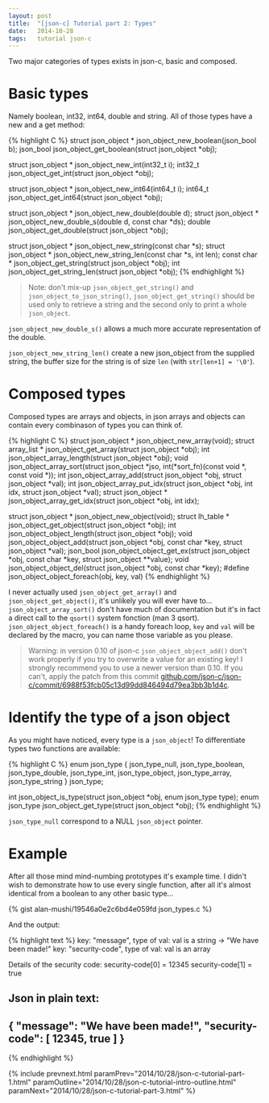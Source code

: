 ```yaml
---
layout: post
title:  "[json-c] Tutorial part 2: Types"
date:   2014-10-28
tags:   tutorial json-c
---
```

Two major categories of types exists in json-c, basic and composed.

# Basic types

Namely boolean, int32, int64, double and string. All of those types have a new and a get method:

{% highlight C %}
struct json_object * json_object_new_boolean(json_bool b);
json_bool json_object_get_boolean(struct json_object *obj);

struct json_object * json_object_new_int(int32_t i);
int32_t json_object_get_int(struct json_object *obj);

struct json_object * json_object_new_int64(int64_t i);
int64_t json_object_get_int64(struct json_object *obj);

struct json_object * json_object_new_double(double d);
struct json_object * json_object_new_double_s(double d, const char *ds);
double json_object_get_double(struct json_object *obj);

struct json_object * json_object_new_string(const char *s);
struct json_object * json_object_new_string_len(const char *s, int len);
const char * json_object_get_string(struct json_object *obj);
int json_object_get_string_len(struct json_object *obj);
{% endhighlight %}

> Note: don't mix-up `json_object_get_string()` and `json_object_to_json_string()`,
> `json_object_get_string()` should be used only to retrieve a string and the second only to print a whole `json_object`.

`json_object_new_double_s()` allows a much more accurate representation of the double.

`json_object_new_string_len()` create a new json_object from the supplied string, the buffer size for the string is of size `len` (with `str[len+1] = '\0'`).

# Composed types

Composed types are arrays and objects, in json arrays and objects can contain every combinason of types you can think of.

{% highlight C %}
struct json_object * json_object_new_array(void);
struct array_list * json_object_get_array(struct json_object *obj);
int json_object_array_length(struct json_object *obj);
void json_object_array_sort(struct json_object *jso, int(*sort_fn)(const void *, const void *));
int json_object_array_add(struct json_object *obj, struct json_object *val);
int json_object_array_put_idx(struct json_object *obj, int idx, struct json_object *val);
struct json_object * json_object_array_get_idx(struct json_object *obj, int idx);

struct json_object * json_object_new_object(void);
struct lh_table * json_object_get_object(struct json_object *obj);
int json_object_object_length(struct json_object *obj);
void json_object_object_add(struct json_object *obj, const char *key, struct json_object *val);
json_bool json_object_object_get_ex(struct json_object *obj, const char *key, struct json_object **value);
void json_object_object_del(struct json_object *obj, const char *key);
#define json_object_object_foreach(obj, key, val)
{% endhighlight %}

I never actually used `json_object_get_array()` and `json_object_get_object()`, it's unlikely you will ever have to...
`json_object_array_sort()` don't have much of documentation but it's in fact a direct call to the `qsort()` system fonction (man 3 qsort).
`json_object_object_foreach()` is a handy foreach loop, `key` and `val` will be declared by the macro, you can name those variable as you please.

> Warning: in version 0.10 of json-c `json_object_object_add()` don't work properly if you try to overwrite a value for an existing key!
> I strongly recommend you to use a newer version than 0.10. If you can't, apply the patch from this commit [github.com/json-c/json-c/commit/6988f53fcb05c13d99dd846494d79ea3bb3b1d4c](https://github.com/json-c/json-c/commit/6988f53fcb05c13d99dd846494d79ea3bb3b1d4c).

# Identify the type of a json object

As you might have noticed, every type is a `json_object`!
To differentiate types two functions are available:

{% highlight C %}
enum json_type {
    json_type_null, json_type_boolean, json_type_double, json_type_int,
    json_type_object, json_type_array, json_type_string
} json_type;

int json_object_is_type(struct json_object *obj, enum json_type type);
enum json_type json_object_get_type(struct json_object *obj);
{% endhighlight %}

`json_type_null` correspond to a NULL `json_object` pointer.

# Example

After all those mind mind-numbing prototypes it's example time. I didn't wish to demonstrate how to use every single function, after all it's almost identical from a boolean to any other basic type...

{% gist alan-mushi/19546a0e2c6bd4e059fd json_types.c %}

And the output:

{% highlight text %}
key: "message", type of val: val is a string	->	"We have been made!"
key: "security-code", type of val: val is an array

Details of the security code:
security-code[0] = 12345
security-code[1] = true

Json in plain text: 
---
{ "message": "We have been made!", "security-code": [ 12345, true ] }
---
{% endhighlight %}

{% include prevnext.html paramPrev="2014/10/28/json-c-tutorial-part-1.html" paramOutline="2014/10/28/json-c-tutorial-intro-outline.html" paramNext="2014/10/28/json-c-tutorial-part-3.html" %}
